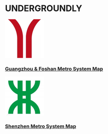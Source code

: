 # UNDERGROUNDLY
 
![Guangzhou](GZ.png)

### [Guangzhou &amp; Foshan Metro System Map](guangzhou.svg)
 
 ![Shenzhen](SZ.png)

### [Shenzhen Metro System Map](shenzhen.svg)
